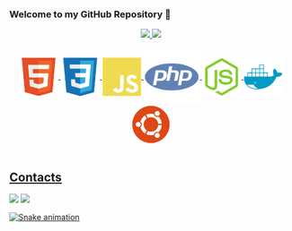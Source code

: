 ### Welcome to my GitHub Repository 👋

<div align="center">
   <a href="https://github.com/MuriloMorais2021">
   <img height="160em" src="https://github-readme-stats.vercel.app/api/top-langs/?username=MuriloMorais2021&layout=compact&langs_count=6&theme=radical"/>
   <img height="160em" src="https://github-readme-stats.vercel.app/api?username=MuriloMorais2021&show_icons=true&theme=radical&include_all_commits=true&count_private=true"/>
</div>
<br>
<div align="center">  
  <img align="center" alt="HTML" height="70" width="70" src="https://raw.githubusercontent.com/devicons/devicon/master/icons/html5/html5-original.svg">
  <img align="center" alt="CSS" height="70" width="70" src="https://raw.githubusercontent.com/devicons/devicon/master/icons/css3/css3-original.svg">
  <img align="center" alt="Js" height="70" width="70" src="https://raw.githubusercontent.com/devicons/devicon/master/icons/javascript/javascript-plain.svg">
  <img align="center" alt="PHP" height="100" width="100" src="https://raw.githubusercontent.com/devicons/devicon/master/icons/php/php-plain.svg">
  <img align="center" alt="PHP" height="70" width="70" src="https://raw.githubusercontent.com/devicons/devicon/master/icons/nodejs/nodejs-plain.svg">
  <img align="center" alt="PHP" height="70" width="70" src="https://raw.githubusercontent.com/devicons/devicon/master/icons/docker/docker-plain.svg">
  <img align="center" alt="PHP" height="70" width="70" src="https://raw.githubusercontent.com/devicons/devicon/master/icons/ubuntu/ubuntu-plain.svg">
</div>
<br>

## Contacts
<div>
   <a href="www.linkedin.com/in/murilo-morais-18096a1a9" target="_blank"><img src="https://img.shields.io/badge/-LinkedIn-%230077B5?style=for-the-badge&logo=linkedin&logoColor=white" target="_blank"></a>
  <a href="mailto:murilo2015morais@gmail.com"><img src="https://img.shields.io/badge/-Gmail-%23333?style=for-the-badge&logo=gmail&logoColor=white" target="_blank"</a>
 
  ![Snake animation](https://github.com/pedrou103/pedrou103/blob/output/github-contribution-grid-snake.svg)
</div>

<!--
**MuriloMorais2021/MuriloMorais2021** is a ✨ _special_ ✨ repository because its `README.md` (this file) appears on your GitHub profile.

Here are some ideas to get you started:

- 🔭 I’m currently working on ...
- 🌱 I’m currently learning ...
- 👯 I’m looking to collaborate on ...
- 🤔 I’m looking for help with ...
- 💬 Ask me about ...
- 📫 How to reach me: ...
- 😄 Pronouns: ...
- ⚡ Fun fact: ...
-->
